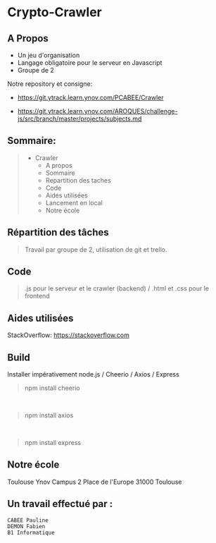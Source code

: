 # Crypto-Crawler
## A Propos

* Un jeu d'organisation
* Langage obligatoire pour le serveur en Javascript
* Groupe de 2

Notre repository et consigne:

* <https://git.ytrack.learn.ynov.com/PCABEE/Crawler>


* <https://git.ytrack.learn.ynov.com/AROQUES/challenge-js/src/branch/master/projects/subjects.md>

## Sommaire:

> * Crawler
>   * A propos
>   * Sommaire
>   * Repartition des taches
>   * Code
>   * Aides utilisées
>   * Lancement en local
>   * Notre école


## Répartition des tâches 

> Travail par groupe de 2, utilisation de git et trello. 

## Code
 
 > .js pour le serveur et le crawler (backend) / .html et .css pour le frontend


## Aides utilisées

StackOverflow: <https://stackoverflow.com>

## Build

Installer impérativement node.js / Cheerio / Axios / Express
  
> npm install cheerio
<br>

> npm install axios
<br>

> npm install express


## Notre école

Toulouse Ynov Campus 
2 Place de l'Europe 
31000 Toulouse

## Un travail effectué par :
    CABEE Pauline
    DEMON Fabien
    B1 Informatique
